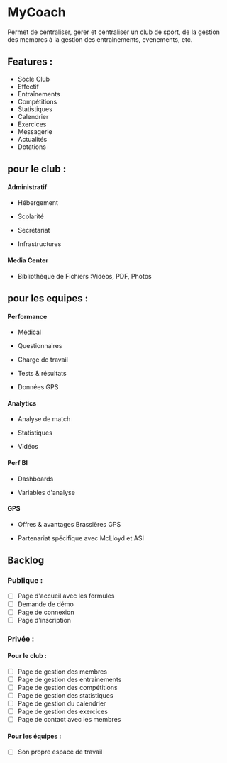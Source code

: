 # MyCoach

Permet de centraliser, gerer et centraliser un club de sport, de la gestion des membres à la gestion des entrainements, evenements, etc.

## Features :
- Socle Club
- Effectif
- Entraînements
- Compétitions
- Statistiques
- Calendrier
- Exercices
- Messagerie
- Actualités
- Dotations

## pour le club : 
#### Administratif
- Hébergement

- Scolarité

- Secrétariat

- Infrastructures

#### Media Center
- Bibliothèque de Fichiers :Vidéos, PDF, Photos


## pour les equipes :
#### Performance
- Médical

- Questionnaires

- Charge de travail

- Tests & résultats

- Données GPS

#### Analytics
- Analyse de match

- Statistiques

- Vidéos

#### Perf BI
- Dashboards

- Variables d'analyse

#### GPS
- Offres & avantages Brassières GPS

- Partenariat spécifique avec McLloyd et ASI



## Backlog
### Publique :
- [ ] Page d'accueil avec les formules
- [ ] Demande de démo
- [ ] Page de connexion
- [ ] Page d'inscription

### Privée :
#### Pour le club :
- [ ] Page de gestion des membres
- [ ] Page de gestion des entrainements
- [ ] Page de gestion des compétitions
- [ ] Page de gestion des statistiques
- [ ] Page de gestion du calendrier
- [ ] Page de gestion des exercices
- [ ] Page de contact avec les membres

#### Pour les équipes :
- [ ] Son propre espace de travail
